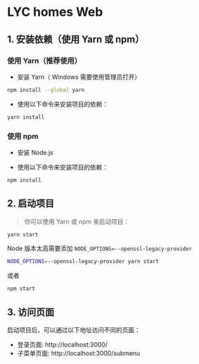 # LYC homes Web

## 1. 安装依赖（使用 Yarn 或 npm）

### 使用 Yarn（推荐使用）

- 安装 Yarn（ Windows 需要使用管理员打开）
```bash
npm install --global yarn
```
- 使用以下命令来安装项目的依赖：
```bash
yarn install
```

### 使用 npm

- 安装 Node.js

- 使用以下命令来安装项目的依赖：
```bash
npm install
```

## 2. 启动项目

> 你可以使用 Yarn 或 npm 来启动项目：

```bash
yarn start
```
Node 版本太高需要添加 `NODE_OPTIONS=--openssl-legacy-provider`

```bash
NODE_OPTIONS=--openssl-legacy-provider yarn start
```

或者

```bash
npm start
```

## 3. 访问页面

启动项目后，可以通过以下地址访问不同的页面：

- 登录页面: http://localhost:3000/
- 子菜单页面: http://localhost:3000/submenu

